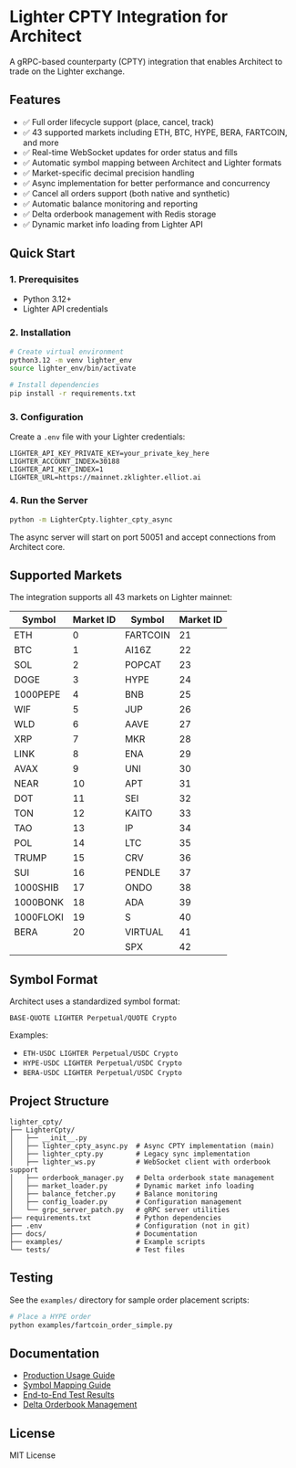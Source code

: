 # Lighter CPTY Integration for Architect

A gRPC-based counterparty (CPTY) integration that enables Architect to trade on the Lighter exchange.

## Features

- ✅ Full order lifecycle support (place, cancel, track)
- ✅ 43 supported markets including ETH, BTC, HYPE, BERA, FARTCOIN, and more
- ✅ Real-time WebSocket updates for order status and fills
- ✅ Automatic symbol mapping between Architect and Lighter formats
- ✅ Market-specific decimal precision handling
- ✅ Async implementation for better performance and concurrency
- ✅ Cancel all orders support (both native and synthetic)
- ✅ Automatic balance monitoring and reporting
- ✅ Delta orderbook management with Redis storage
- ✅ Dynamic market info loading from Lighter API

## Quick Start

### 1. Prerequisites

- Python 3.12+
- Lighter API credentials

### 2. Installation

```bash
# Create virtual environment
python3.12 -m venv lighter_env
source lighter_env/bin/activate

# Install dependencies
pip install -r requirements.txt
```

### 3. Configuration

Create a `.env` file with your Lighter credentials:

```env
LIGHTER_API_KEY_PRIVATE_KEY=your_private_key_here
LIGHTER_ACCOUNT_INDEX=30188
LIGHTER_API_KEY_INDEX=1
LIGHTER_URL=https://mainnet.zklighter.elliot.ai
```

### 4. Run the Server

```bash
python -m LighterCpty.lighter_cpty_async
```

The async server will start on port 50051 and accept connections from Architect core.

## Supported Markets

The integration supports all 43 markets on Lighter mainnet:

| Symbol | Market ID | Symbol | Market ID |
|--------|-----------|--------|-----------|
| ETH | 0 | FARTCOIN | 21 |
| BTC | 1 | AI16Z | 22 |
| SOL | 2 | POPCAT | 23 |
| DOGE | 3 | HYPE | 24 |
| 1000PEPE | 4 | BNB | 25 |
| WIF | 5 | JUP | 26 |
| WLD | 6 | AAVE | 27 |
| XRP | 7 | MKR | 28 |
| LINK | 8 | ENA | 29 |
| AVAX | 9 | UNI | 30 |
| NEAR | 10 | APT | 31 |
| DOT | 11 | SEI | 32 |
| TON | 12 | KAITO | 33 |
| TAO | 13 | IP | 34 |
| POL | 14 | LTC | 35 |
| TRUMP | 15 | CRV | 36 |
| SUI | 16 | PENDLE | 37 |
| 1000SHIB | 17 | ONDO | 38 |
| 1000BONK | 18 | ADA | 39 |
| 1000FLOKI | 19 | S | 40 |
| BERA | 20 | VIRTUAL | 41 |
| | | SPX | 42 |

## Symbol Format

Architect uses a standardized symbol format:
```
BASE-QUOTE LIGHTER Perpetual/QUOTE Crypto
```

Examples:
- `ETH-USDC LIGHTER Perpetual/USDC Crypto`
- `HYPE-USDC LIGHTER Perpetual/USDC Crypto`
- `BERA-USDC LIGHTER Perpetual/USDC Crypto`

## Project Structure

```
lighter_cpty/
├── LighterCpty/
│   ├── __init__.py
│   ├── lighter_cpty_async.py  # Async CPTY implementation (main)
│   ├── lighter_cpty.py        # Legacy sync implementation
│   ├── lighter_ws.py          # WebSocket client with orderbook support
│   ├── orderbook_manager.py   # Delta orderbook state management
│   ├── market_loader.py       # Dynamic market info loading
│   ├── balance_fetcher.py     # Balance monitoring
│   ├── config_loader.py       # Configuration management
│   └── grpc_server_patch.py   # gRPC server utilities
├── requirements.txt           # Python dependencies
├── .env                       # Configuration (not in git)
├── docs/                      # Documentation
├── examples/                  # Example scripts
└── tests/                     # Test files
```

## Testing

See the `examples/` directory for sample order placement scripts:

```bash
# Place a HYPE order
python examples/fartcoin_order_simple.py
```

## Documentation

- [Production Usage Guide](docs/PRODUCTION_USAGE.md)
- [Symbol Mapping Guide](docs/SYMBOL_MAPPING_GUIDE.md)
- [End-to-End Test Results](docs/END_TO_END_TEST_RESULTS.md)
- [Delta Orderbook Management](docs/delta_orderbook_management.md)

## License

MIT License